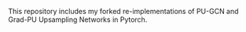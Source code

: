 This repository includes my forked re-implementations of PU-GCN and Grad-PU Upsampling Networks in Pytorch.
